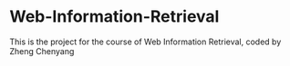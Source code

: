# Web-Information-Retrieval
This is the project for the course of Web Information Retrieval, coded by Zheng Chenyang
